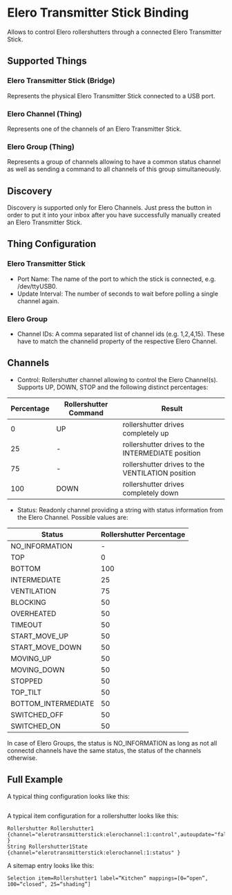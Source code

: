 # Elero Transmitter Stick Binding

Allows to control Elero rollershutters through a connected Elero Transmitter Stick. 

## Supported Things

### Elero Transmitter Stick (Bridge)

Represents the physical Elero Transmitter Stick connected to a USB port.

### Elero Channel (Thing)

Represents one of the channels of an Elero Transmitter Stick.

### Elero Group (Thing)

Represents a group of channels allowing to have a common status channel as well as sending a command to all channels of this group simultaneously. 

## Discovery

Discovery is supported only for Elero Channels. Just press the button in order to put it into your inbox after you have successfully manually created an Elero Transmitter Stick.

## Thing Configuration

### Elero Transmitter Stick

* Port Name: The name of the port to which the stick is connected, e.g. /dev/ttyUSB0.
* Update Interval: The number of seconds to wait before polling a single channel again.

### Elero Group

* Channel IDs: A comma separated list of channel ids (e.g. 1,2,4,15). These have to match the channelid property of the respective Elero Channel.

## Channels

* Control: Rollershutter channel allowing to control the Elero Channel(s). Supports UP, DOWN, STOP and the following distinct percentages:

Percentage | Rollershutter Command | Result
---|---|---
0 | UP | rollershutter drives completely up
25 | - | rollershutter drives to the INTERMEDIATE position
75 | - | rollershutter drives to the VENTILATION position
100 | DOWN | rollershutter drives completely down

* Status: Readonly channel providing a string with status information from the Elero Channel. Possible values are: 

Status | Rollershutter Percentage
---|---
NO_INFORMATION | - 
TOP | 0
BOTTOM | 100
INTERMEDIATE | 25
VENTILATION | 75
BLOCKING | 50
OVERHEATED | 50
TIMEOUT | 50
START_MOVE_UP | 50
START_MOVE_DOWN | 50
MOVING_UP | 50
MOVING_DOWN | 50
STOPPED | 50
TOP_TILT | 50
BOTTOM_INTERMEDIATE | 50
SWITCHED_OFF | 50
SWITCHED_ON | 50

In case of Elero Groups, the status is NO_INFORMATION as long as not all connectd channels have the same status, the status of the channels otherwise. 


## Full Example

A typical thing configuration looks like this:

```
```

A typical item configuration for a rollershutter looks like this:

```
Rollershutter Rollershutter1 {channel="elerotransmitterstick:elerochannel:1:control",autoupdate="false" }
String Rollershutter1State  {channel="elerotransmitterstick:elerochannel:1:status" } 
```

A sitemap entry looks like this:

```
Selection item=Rollershutter1 label=“Kitchen” mappings=[0=“open”, 100=“closed”, 25=“shading”]
```
